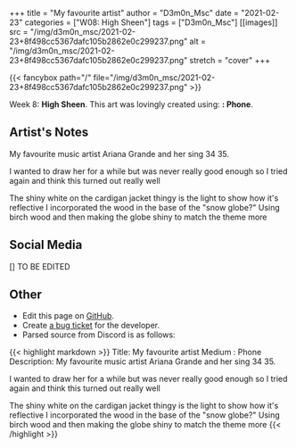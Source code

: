 +++
title =       "My favourite artist"
author =      "D3m0n_Msc"
date =        "2021-02-23"
categories =  ["W08: High Sheen"]
tags =        ["D3m0n_Msc"]
[[images]]
                      src = "/img/d3m0n_msc/2021-02-23+8f498cc5367dafc105b2862e0c299237.png"
                      alt = "/img/d3m0n_msc/2021-02-23+8f498cc5367dafc105b2862e0c299237.png"
                      stretch = "cover"
+++


{{< fancybox path="/" file="/img/d3m0n_msc/2021-02-23+8f498cc5367dafc105b2862e0c299237.png" >}}


Week 8: **High Sheen**. This art was lovingly created using: **: Phone**.

## Artist's Notes

My favourite music artist Ariana Grande and her sing 34 35.

I wanted to draw her for a while but was never really good enough so I tried again and think this turned out really well

The shiny white on the cardigan jacket thingy is the light to show how it's reflective 
I incorporated the wood in the base of the "snow globe?" Using birch wood and then making the globe shiny to match the theme more

## Social Media

[] TO BE EDITED

## Other

- Edit this page on [GitHub](https://github.com/teaminkling/web-refresh/edit/main/blog/content/blog/d3m0n_msc-week-8-02a0.md).
- Create [a bug ticket](https://github.com/teaminkling/web-refresh/issues/new?assignees=&labels=bug&template=problem-report.md&title=) for the developer.
- Parsed source from Discord is as follows:

{{< highlight markdown >}}
Title: My favourite artist
Medium : Phone
Description: My favourite music artist Ariana Grande and her sing 34 35.

I wanted to draw her for a while but was never really good enough so I tried again and think this turned out really well

The shiny white on the cardigan jacket thingy is the light to show how it's reflective 
I incorporated the wood in the base of the "snow globe?" Using birch wood and then making the globe shiny to match the theme more
{{< /highlight >}}